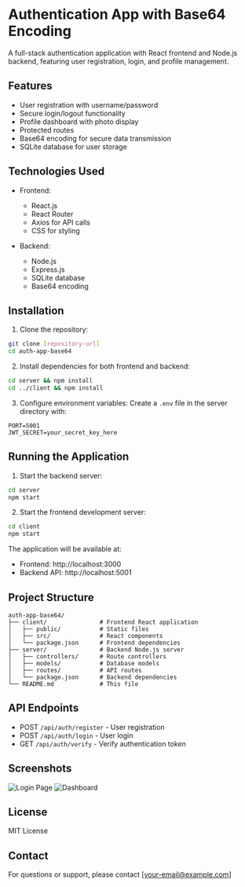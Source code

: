 # Authentication App with Base64 Encoding

A full-stack authentication application with React frontend and Node.js backend, featuring user registration, login, and profile management.

## Features

- User registration with username/password
- Secure login/logout functionality
- Profile dashboard with photo display
- Protected routes
- Base64 encoding for secure data transmission
- SQLite database for user storage

## Technologies Used

- Frontend:

  - React.js
  - React Router
  - Axios for API calls
  - CSS for styling

- Backend:
  - Node.js
  - Express.js
  - SQLite database
  - Base64 encoding

## Installation

1. Clone the repository:

```bash
git clone [repository-url]
cd auth-app-base64
```

2. Install dependencies for both frontend and backend:

```bash
cd server && npm install
cd ../client && npm install
```

3. Configure environment variables:
   Create a `.env` file in the server directory with:

```
PORT=5001
JWT_SECRET=your_secret_key_here
```

## Running the Application

1. Start the backend server:

```bash
cd server
npm start
```

2. Start the frontend development server:

```bash
cd client
npm start
```

The application will be available at:

- Frontend: http://localhost:3000
- Backend API: http://localhost:5001

## Project Structure

```
auth-app-base64/
├── client/               # Frontend React application
│   ├── public/           # Static files
│   ├── src/              # React components
│   └── package.json      # Frontend dependencies
├── server/               # Backend Node.js server
│   ├── controllers/      # Route controllers
│   ├── models/           # Database models
│   ├── routes/           # API routes
│   └── package.json      # Backend dependencies
└── README.md             # This file
```

## API Endpoints

- POST `/api/auth/register` - User registration
- POST `/api/auth/login` - User login
- GET `/api/auth/verify` - Verify authentication token

## Screenshots

![Login Page](/screenshots/login.png)
![Dashboard](/screenshots/dashboard.png)

## License

MIT License

## Contact

For questions or support, please contact [your-email@example.com]
